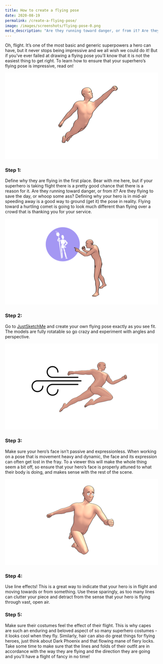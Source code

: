 ```yaml
---
title: How to create a flying pose
date: 2020-08-19
permalink: /create-a-flying-pose/
image: /images/screenshots/flying-pose-0.png
meta_description: "Are they running toward danger, or from it? Are they flying to save the day, or whoop some ass?"
---
```


Oh, flight. It’s one of the most basic and generic superpowers a hero can have, but it never stops being impressive and we all wish we could do it! But if you’ve ever failed at drawing a flying pose you’ll know that it is not the easiest thing to get right. To learn how to ensure that your superhero’s flying pose is impressive, read on!

![Flying pose](/images/screenshots/flying-pose-1.png)

### Step 1:
Define why they are flying in the first place. Bear with me here, but if your superhero is taking flight there is a pretty good chance that there is a reason for it. Are they running toward danger, or from it? Are they flying to save the day, or whoop some ass? Defining why your hero is in mid-air speeding away is a good way to ground (get it) the pose in reality. Flying toward a hurtling comet is going to look much different than flying over a crowd that is thanking you for your service.

![Flying pose](/images/screenshots/flying-pose-2.png)

### Step 2:
Go to [JustSketchMe](/) and create your own flying pose exactly as you see fit. The models are fully rotatable so go crazy and experiment with angles and perspective.

![Flying pose](/images/screenshots/flying-pose-3.png)

### Step 3:
Make sure your hero’s face isn’t passive and expressionless. When working on a pose that is movement heavy and dynamic, the face and its expression can often get lost in the fray. To a viewer this will make the whole thing seem a bit off, so ensure that your hero’s face is properly attuned to what their body is doing, and makes sense with the rest of the scene.

![Flying pose](/images/screenshots/flying-pose-4.png)

### Step 4:
Use line effects! This is a great way to indicate that your hero is in flight and moving towards or from something. Use these sparingly, as too many lines can clutter your piece and detract from the sense that your hero is flying through vast, open air.

### Step 5:
Make sure their costumes feel the effect of their flight. This is why capes are such an enduring and beloved aspect of so many superhero costumes - it looks cool when they fly. Similarly, hair can also do great things for flying heroes, just think about Dark Phoenix and that flowing mane of fiery locks. Take some time to make sure that the lines and folds of their outfit are in accordance with the way they are flying and the direction they are going and you’ll have a flight of fancy in no time!